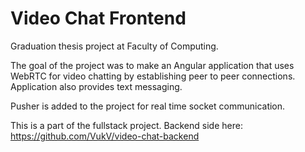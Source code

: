 # Video Chat Frontend

Graduation thesis project at Faculty of Computing.

The goal of the project was to make an Angular application that uses WebRTC for video chatting by establishing peer to peer connections. Application also provides text messaging.

Pusher is added to the project for real time socket communication.

This is a part of the fullstack project. Backend side here: https://github.com/VukV/video-chat-backend
